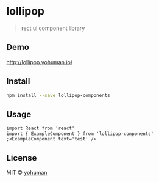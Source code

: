 # lollipop

> rect ui component library

## Demo

http://lollipop.yohuman.io/

## Install

```bash
npm install --save lollipop-components
```

## Usage

```tsx
import React from 'react'
import { ExampleComponent } from 'lollipop-components'
;<ExampleComponent text='test' />
```

## License

MIT © [yohuman](https://github.com/yohuman)
